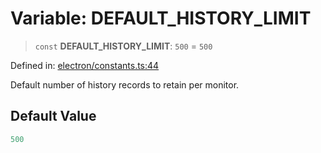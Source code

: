 # Variable: DEFAULT\_HISTORY\_LIMIT

> `const` **DEFAULT\_HISTORY\_LIMIT**: `500` = `500`

Defined in: [electron/constants.ts:44](https://github.com/Nick2bad4u/Uptime-Watcher/blob/3cce0c3b352c8390536ca3c7399ece50a05faf18/electron/constants.ts#L44)

Default number of history records to retain per monitor.

## Default Value

```ts
500
```
